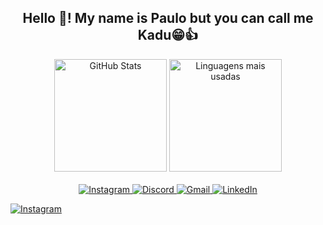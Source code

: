 <h2 align="center">Hello 👋! My name is Paulo but you can call me Kadu😁👍</h2>

<!--⚡ Estatísticas -->
<div align="center">
   <img src="https://github-readme-stats.vercel.app/api?username=midukaz&show_icons=true&theme=radical" alt="GitHub Stats" height="180" />
   <img src="https://github-readme-stats.vercel.app/api/top-langs/?username=midukaz&layout=compact&theme=radical&langs_count=5" height="180" alt="Linguagens mais usadas" />
 </div>

<!--📫 Como me encontrar-->
<br/>
<div align="center">
   <a href="https://instagram.com/midukaz" target="_blank">
     <img src="https://img.shields.io/badge/Instagram-E4405F?style=for-the-badge&logo=instagram&logoColor=white" alt="Instagram">
   </a>
   <a href="https://discord.com/channels/@me/1040625943380770868" target="_blank">
     <img src="https://img.shields.io/badge/Discord-5865F2?style=for-the-badge&logo=discord&logoColor=white" alt="Discord">
   </a>
   <a href="mailto:paulobarreto758@hotmail.com" target="_blank">
     <img src="https://img.shields.io/badge/Gmail-D14836?style=for-the-badge&logo=gmail&logoColor=white" alt="Gmail">
   </a>
   <a href="https://linkedin.com/in/paulo-barreto-bbbb621a8" target="_blank">
     <img src="https://img.shields.io/badge/LinkedIn-0077B5?style=for-the-badge&logo=linkedin&logoColor=white" alt="LinkedIn">
   </a>
</div>

[![Instagram](https://img.shields.io/badge/Instagram-%23E4405F.svg?&style=for-the-badge&logo=fontawesome&logoColor=white)](https://instagram.com/midukaz)


<!-- ![Coding Gif](https://media.giphy.com/media/qgQUggAC3Pfv687qPC/giphy.gif) -->


<!-- <div align="center">
  <img src="https://github-readme-stats.vercel.app/api?username=midukaz&hide_title=false&hide_rank=false&show_icons=true&include_all_commits=true&count_private=true&disable_animations=false&theme=dracula&locale=en&hide_border=false" height="150" alt="stats graph"  />
  <img src="https://github-readme-stats.vercel.app/api/top-langs?username=midukaz&locale=en&hide_title=false&layout=compact&card_width=320&langs_count=5&theme=dracula&hide_border=false" height="150" alt="languages graph"  />
</div> -->

###

<!-- <div align="left">
   <img src="https://skillicons.dev/icons?i=js" height="30" alt="javascript logo"  />
   <img width="12" />
   <img src="https://skillicons.dev/icons?i=ts" height="30" alt="typescript logo"  />
   <img width="12" />
   <img src="https://skillicons.dev/icons?i=php" height="30" alt="php logo"  />
   <img width="12" />
   <img src="https://skillicons.dev/icons?i=bootstrap" height="30" alt="bootstrap logo"  />
   <img width="12" />
   <img src="https://skillicons.dev/icons?i=mysql" height="30" alt="mysql logo"  />
   <img width="12" />
   <img src="https://skillicons.dev/icons?i=redis" height="30" alt="redis logo"  />
   <img width="12" />
   <img src="https://skillicons.dev/icons?i=tailwind" height="30" alt="tailwindcss logo"  />
   <img width="12" />
   <img src="https://skillicons.dev/icons?i=vue" height="30" alt="vuejs logo"  />
   <img width="12" />
   <img src="https://skillicons.dev/icons?i=adonis" height="30" alt="adonisjs logo"  />
   <img width="12" />
   <img src="https://cdn.jsdelivr.net/gh/devicons/devicon/icons/figma/figma-original.svg" height="30" alt="figma logo"  />
   <img width="12" />
   <img src="https://skillicons.dev/icons?i=laravel" height="30" alt="laravel logo"  />
   <img width="12" />
   <img src="https://skillicons.dev/icons?i=go" height="30" alt="go logo"  />
   <img width="12" />
   <img src="https://skillicons.dev/icons?i=vite" height="30" alt="vite logo"  />
   <img width="12" />
   <img src="https://skillicons.dev/icons?i=angular" height="30" alt="angularjs logo"  />
 </div> -->






